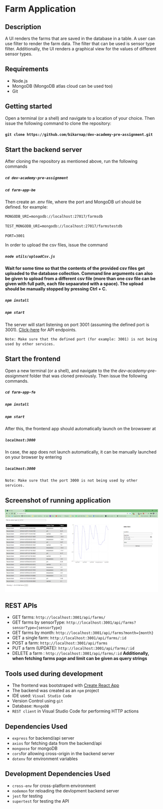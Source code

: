 # Farm Application

## Description
A UI renders the farms that are saved in the database in a table. A user can use filter to render the farm data. The filter that can be used is sensor type filter. Additionally, the UI renders a graphical view for the values of different sensor types. 

## Requirements
* Node.js
* MongoDB (MongoDB atlas cloud can be used too)
* Git 

## Getting started
Open a terminal (or a shell) and navigate to a location of your choice. Then issue the following command to clone the repository:
#### `git clone https://github.com/bikarnap/dev-academy-pre-assignment.git`

## Start the backend server
After cloning the repository as mentioned above, run the following commands
##### `cd dev-academy-pre-assignment`
##### `cd farm-app-be`
Then create an .env file, where the port and MongoDB url should be defined. for example: 
```
MONGODB_URI=mongodb://localhost:27017/farmsdb

TEST_MONGODB_URI=mongodb://localhost:27017/farmstestdb

PORT=3001
```
In order to upload the csv files, issue the command 
##### `node utils/uploadCsv.js`
__Wait for some time so that the contents of the provided csv files get uploaded to the database collection. Command line arguments can also be given to upload from a different csv file (more than one csv file can be given with full path, each file sepaarated with a space). The upload should be manually stopped by pressing Ctrl + C.__
##### `npm install`
##### `npm start`
The server will start listening on port 3001 (assuming the defined port is 3001). [Click-here](#rest-apis) for API endpoints. 
```
Note: Make sure that the defined port (for example: 3001) is not being used by other services.
```

## Start the frontend 
Open a new terminal (or a shell), and navigate to the the _dev-academy-pre-assignment_ folder that was cloned previously. Then issue the following commands.
##### `cd farm-app-fe`
##### `npm install`
##### `npm start`

After this, the frontend app should automatically launch on the browswer at 
##### `localhost:3000`
In case, the app does not launch automatically, it can be manually launched on your browser by entering
##### `localhost:3000`
```
Note: Make sure that the port 3000 is not being used by other services.
```

## Screenshot of running application

![Farm App](./application_screenshot.PNG)

## REST APIs
* GET farms: `http://localhost:3001/api/farms/`
* GET farms by sensorType: `http://localhost:3001/api/farms?sensorType={sensorType}`
* GET farms by month: `http://localhost:3001/api/farms?month={month}`
* GET a single farm: `http://localhost:3001/api/farms/:id`
* POST a farm: `http://localhost:3001/api/farms`
* PUT a farm (UPDATE): `http://localhost:3001/api/farms/:id`
* DELETE a farm : `http://localhost:3001/api/farms/:id`
__Additionally, when fetching farms page and limit can be given as query strings__

## Tools used during development
* The frontend was bootstraped with [Create React App](https://github.com/facebook/create-react-app)
* The backend was created as an `npm` project
* IDE used: `Visual Studio Code`
* Version Control using `git`
* Database: `MongoDB`
* `REST client` in Visual Studio Code for performing HTTP actions

## Dependencies Used
* `express` for backend/api server
* `axios` for fetching data from the backend/api
* `mongoose` for mongoDB
* `cors`for allowing cross-origin in the backend server
* `dotenv` for environment variables 

## Development Dependencies Used
* `cross-env` for cross-platform environment
* `nodemon` for reloading the devlopment backend server
* `jest` for testing
* `supertest` for testing the API